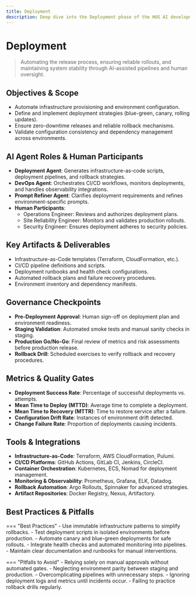 ```yaml
---
title: Deployment
description: Deep dive into the Deployment phase of the HUG AI development lifecycle.
---
```


# Deployment

> Automating the release process, ensuring reliable rollouts, and maintaining system stability through AI-assisted pipelines and human oversight.

## Objectives & Scope
- Automate infrastructure provisioning and environment configuration.
- Define and implement deployment strategies (blue-green, canary, rolling updates).
- Ensure zero-downtime releases and reliable rollback mechanisms.
- Validate configuration consistency and dependency management across environments.

## AI Agent Roles & Human Participants
- **Deployment Agent**: Generates infrastructure-as-code scripts, deployment pipelines, and rollback strategies.
- **DevOps Agent**: Orchestrates CI/CD workflows, monitors deployments, and handles observability integrations.
- **Prompt Refiner Agent**: Clarifies deployment requirements and refines environment-specific prompts.
- **Human Participants**:
  - Operations Engineer: Reviews and authorizes deployment plans.
  - Site Reliability Engineer: Monitors and validates production rollouts.
  - Security Engineer: Ensures deployment adheres to security policies.

## Key Artifacts & Deliverables
- Infrastructure-as-Code templates (Terraform, CloudFormation, etc.).
- CI/CD pipeline definitions and scripts.
- Deployment runbooks and health check configurations.
- Automated rollback plans and failure recovery procedures.
- Environment inventory and dependency manifests.

## Governance Checkpoints
- **Pre-Deployment Approval**: Human sign-off on deployment plan and environment readiness.
- **Staging Validation**: Automated smoke tests and manual sanity checks in staging.
- **Production Go/No-Go**: Final review of metrics and risk assessments before production release.
- **Rollback Drill**: Scheduled exercises to verify rollback and recovery procedures.

## Metrics & Quality Gates
- **Deployment Success Rate**: Percentage of successful deployments vs. attempts.
- **Mean Time to Deploy (MTTD)**: Average time to complete a deployment.
- **Mean Time to Recovery (MTTR)**: Time to restore service after a failure.
- **Configuration Drift Rate**: Instances of environment drift detected.
- **Change Failure Rate**: Proportion of deployments causing incidents.

## Tools & Integrations
- **Infrastructure-as-Code**: Terraform, AWS CloudFormation, Pulumi.
- **CI/CD Platforms**: GitHub Actions, GitLab CI, Jenkins, CircleCI.
- **Container Orchestration**: Kubernetes, ECS, Nomad for deployment management.
- **Monitoring & Observability**: Prometheus, Grafana, ELK, Datadog.
- **Rollback Automation**: Argo Rollouts, Spinnaker for advanced strategies.
- **Artifact Repositories**: Docker Registry, Nexus, Artifactory.

## Best Practices & Pitfalls
=== "Best Practices"
    - Use immutable infrastructure patterns to simplify rollbacks.
    - Test deployment scripts in isolated environments before production.
    - Automate canary and blue-green deployments for safe rollouts.
    - Integrate health checks and automated monitoring into pipelines.
    - Maintain clear documentation and runbooks for manual interventions.

=== "Pitfalls to Avoid"
    - Relying solely on manual approvals without automated gates.
    - Neglecting environment parity between staging and production.
    - Overcomplicating pipelines with unnecessary steps.
    - Ignoring deployment logs and metrics until incidents occur.
    - Failing to practice rollback drills regularly.